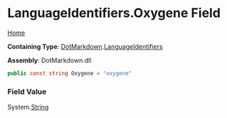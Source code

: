 <a name="_top"></a>

# LanguageIdentifiers\.Oxygene Field

[Home](../../../README.md#_top)

**Containing Type**: [DotMarkdown](../../README.md#_top)\.[LanguageIdentifiers](../README.md#_top)

**Assembly**: DotMarkdown\.dll

```csharp
public const string Oxygene = "oxygene"
```

### Field Value

System\.[String](https://docs.microsoft.com/en-us/dotnet/api/system.string)